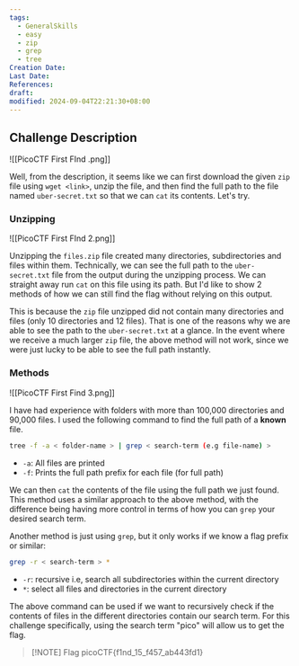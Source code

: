 ```yaml
---
tags:
  - GeneralSkills
  - easy
  - zip
  - grep
  - tree
Creation Date: 
Last Date: 
References: 
draft: 
modified: 2024-09-04T22:21:30+08:00
---
```

## Challenge Description
![[PicoCTF First FInd .png]]

Well, from the description, it seems like we can first download the given `zip` file using `wget <link>`, unzip the file, and then find the full path to the file named `uber-secret.txt` so that we can `cat` its contents. Let's try.

### Unzipping
![[PicoCTF First FInd 2.png]]

Unzipping the `files.zip` file created many directories, subdirectories and files within them. Technically, we can see the full path to the `uber-secret.txt` file from the output during the unzipping process. We can straight away run `cat` on this file using its path. But I'd like to show 2 methods of how we can still find the flag without relying on this output. 

This is because the `zip` file unzipped did not contain many directories and files (only 10 directories and 12 files). That is one of the reasons why we are able to see the path to the `uber-secret.txt` at a glance. In the event where we receive a much larger `zip` file, the above method will not work, since we were just lucky to be able to see the full path instantly.

### Methods
![[PicoCTF First Find 3.png]]

I have had experience with folders with more than 100,000 directories and 90,000 files. I used the following command to find the full path of a **known** file. 

```bash
tree -f -a < folder-name > | grep < search-term (e.g file-name) >
```
- `-a`: All files are printed
- `-f`: Prints the full path prefix for each file (for full path)

We can then `cat` the contents of the file using the full path we just found. This method uses a similar approach to the above method, with the difference being having more control in terms of how you can `grep` your desired search term. 

Another method is just using `grep`, but it only works if we know a flag prefix or similar:
```bash
grep -r < search-term > *
```
- `-r`: recursive i.e, search all subdirectories within the current directory
- `*`: select all files and directories in the current directory

The above command can be used if we want to recursively check if the contents of files in the different directories contain our search term. For this challenge specifically, using the search term "pico" will allow us to get the flag.

> [!NOTE] Flag
> picoCTF{f1nd_15_f457_ab443fd1}